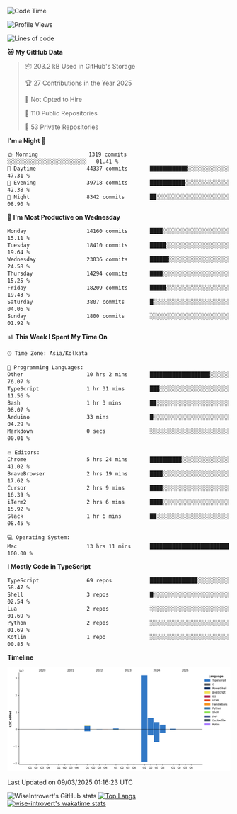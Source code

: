 <!--START_SECTION:waka-->
![Code Time](http://img.shields.io/badge/Code%20Time-2%2C243%20hrs%2024%20mins-blue)

![Profile Views](http://img.shields.io/badge/Profile%20Views-6-blue)

![Lines of code](https://img.shields.io/badge/From%20Hello%20World%20I%27ve%20Written-48.3%20million%20lines%20of%20code-blue)

**🐱 My GitHub Data** 

> 📦 203.2 kB Used in GitHub's Storage 
 > 
> 🏆 27 Contributions in the Year 2025
 > 
> 🚫 Not Opted to Hire
 > 
> 📜 110 Public Repositories 
 > 
> 🔑 53 Private Repositories 
 > 
**I'm a Night 🦉** 

```text
🌞 Morning                1319 commits        ░░░░░░░░░░░░░░░░░░░░░░░░░   01.41 % 
🌆 Daytime                44337 commits       ████████████░░░░░░░░░░░░░   47.31 % 
🌃 Evening                39718 commits       ███████████░░░░░░░░░░░░░░   42.38 % 
🌙 Night                  8342 commits        ██░░░░░░░░░░░░░░░░░░░░░░░   08.90 % 
```
📅 **I'm Most Productive on Wednesday** 

```text
Monday                   14160 commits       ████░░░░░░░░░░░░░░░░░░░░░   15.11 % 
Tuesday                  18410 commits       █████░░░░░░░░░░░░░░░░░░░░   19.64 % 
Wednesday                23036 commits       ██████░░░░░░░░░░░░░░░░░░░   24.58 % 
Thursday                 14294 commits       ████░░░░░░░░░░░░░░░░░░░░░   15.25 % 
Friday                   18209 commits       █████░░░░░░░░░░░░░░░░░░░░   19.43 % 
Saturday                 3807 commits        █░░░░░░░░░░░░░░░░░░░░░░░░   04.06 % 
Sunday                   1800 commits        ░░░░░░░░░░░░░░░░░░░░░░░░░   01.92 % 
```


📊 **This Week I Spent My Time On** 

```text
🕑︎ Time Zone: Asia/Kolkata

💬 Programming Languages: 
Other                    10 hrs 2 mins       ███████████████████░░░░░░   76.07 % 
TypeScript               1 hr 31 mins        ███░░░░░░░░░░░░░░░░░░░░░░   11.56 % 
Bash                     1 hr 3 mins         ██░░░░░░░░░░░░░░░░░░░░░░░   08.07 % 
Arduino                  33 mins             █░░░░░░░░░░░░░░░░░░░░░░░░   04.29 % 
Markdown                 0 secs              ░░░░░░░░░░░░░░░░░░░░░░░░░   00.01 % 

🔥 Editors: 
Chrome                   5 hrs 24 mins       ██████████░░░░░░░░░░░░░░░   41.02 % 
BraveBrowser             2 hrs 19 mins       ████░░░░░░░░░░░░░░░░░░░░░   17.62 % 
Cursor                   2 hrs 9 mins        ████░░░░░░░░░░░░░░░░░░░░░   16.39 % 
iTerm2                   2 hrs 6 mins        ████░░░░░░░░░░░░░░░░░░░░░   15.92 % 
Slack                    1 hr 6 mins         ██░░░░░░░░░░░░░░░░░░░░░░░   08.45 % 

💻 Operating System: 
Mac                      13 hrs 11 mins      █████████████████████████   100.00 % 
```

**I Mostly Code in TypeScript** 

```text
TypeScript               69 repos            ███████████████░░░░░░░░░░   58.47 % 
Shell                    3 repos             █░░░░░░░░░░░░░░░░░░░░░░░░   02.54 % 
Lua                      2 repos             ░░░░░░░░░░░░░░░░░░░░░░░░░   01.69 % 
Python                   2 repos             ░░░░░░░░░░░░░░░░░░░░░░░░░   01.69 % 
Kotlin                   1 repo              ░░░░░░░░░░░░░░░░░░░░░░░░░   00.85 % 
```



**Timeline**

![Lines of Code chart](https://raw.githubusercontent.com/wise-introvert/wise-introvert/master/assets/bar_graph.png)


 Last Updated on 09/03/2025 01:16:23 UTC
<!--END_SECTION:waka-->

![WiseIntrovert's GitHub stats](https://github-readme-stats.vercel.app/api?username=wise-introvert&count_private=true&show_icons=true)
[![Top Langs](https://github-readme-stats.vercel.app/api/top-langs/?username=wise-introvert&langs_count=10)](https://github.com/anuraghazra/github-readme-stats)
[![wise-introvert's wakatime stats](https://github-readme-stats.vercel.app/api/wakatime?username=wiseintrovert)](https://github.com/anuraghazra/github-readme-stats)
